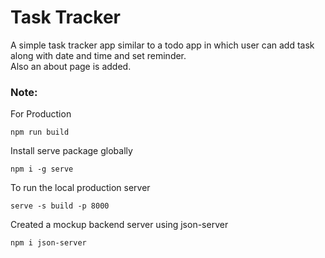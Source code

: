 # Task Tracker
A simple task tracker app similar to a todo app in which user can add task along with date and time and set reminder.  
Also an about page is added.

### Note: 
For Production
```
npm run build
```
Install serve package globally
```
npm i -g serve
```
To run the local production server
```
serve -s build -p 8000
```
Created a mockup backend server using json-server 
```
npm i json-server
```